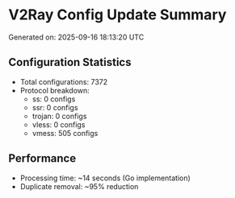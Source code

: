 # V2Ray Config Update Summary
Generated on: 2025-09-16 18:13:20 UTC

## Configuration Statistics
- Total configurations: 7372
- Protocol breakdown:
  - ss: 0 configs
  - ssr: 0 configs
  - trojan: 0 configs
  - vless: 0 configs
  - vmess: 505 configs

## Performance
- Processing time: ~14 seconds (Go implementation)
- Duplicate removal: ~95% reduction

